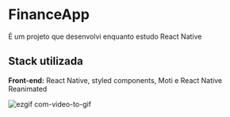 # FinanceApp  

É um projeto que desenvolvi enquanto estudo React Native 


## Stack utilizada

**Front-end:** React Native, styled components, Moti e React Native Reanimated


![ezgif com-video-to-gif](https://user-images.githubusercontent.com/124686312/224574327-2083d014-0f7b-4fb7-abe8-a6c627b1876e.gif)
